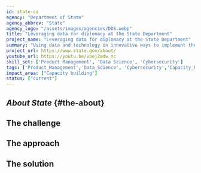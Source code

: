 ```yaml
---
id: state-ca
agency: "Department of State"
agency_abbrev: "State"
agency_logo: "/assets/images/agencies/DOS.webp"
title: "Leveraging data for diplomacy at the State Department"
project_name: "Leveraging data for diplomacy at the State Department"
summary: "Using data and technology in innovative ways to implement the State Department’s Enterprise Data Strategy (EDS) and data-informed diplomacy. The EDS helps to advance America’s foreign policy priorities, solve the Department's management challenges, and protect its people, facilities, and information."
project_url: https://www.state.gov/about/
youtube_url: https://youtu.be/vpej2adw_nc
skill_set: ['Product Management', 'Data Science', 'Cybersecurity']
tags: ['Product_Management','Data_Science', 'Cybersecurity','Capacity_building']
impact_area: ["Capacity building"]
status: ["current"]
---
```

## *About State* {#the-about}

## The challenge

## The approach

## The solution 
